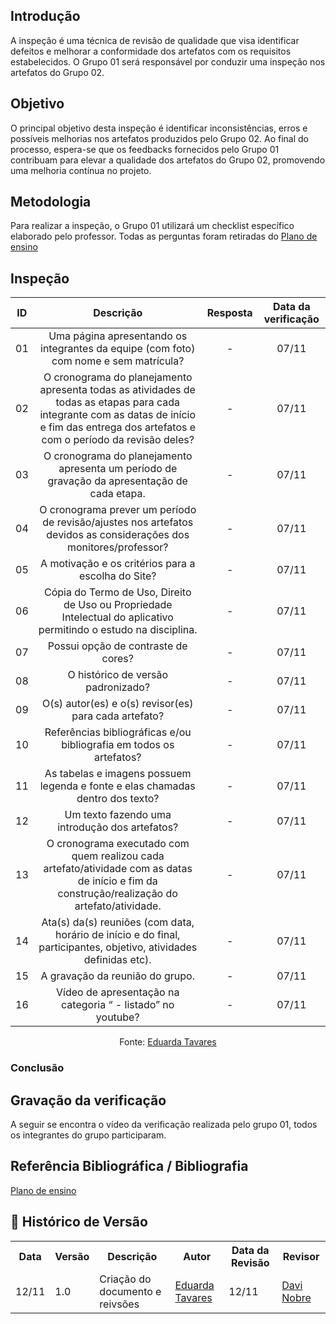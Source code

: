 ## Introdução 
A inspeção é uma técnica de revisão de qualidade que visa identificar defeitos e melhorar a conformidade dos artefatos com os requisitos estabelecidos. O Grupo 01 será responsável por conduzir uma inspeção nos artefatos do Grupo 02. 

## Objetivo
O principal objetivo desta inspeção é identificar inconsistências, erros e possíveis melhorias nos artefatos produzidos pelo Grupo 02. Ao final do processo, espera-se que os feedbacks fornecidos pelo Grupo 01 contribuam para elevar a qualidade dos artefatos do Grupo 02, promovendo uma melhoria contínua no projeto.

## Metodologia
Para realizar a inspeção, o Grupo 01 utilizará um checklist específico elaborado pelo professor. Todas as perguntas foram retiradas do  [Plano de ensino](https://aprender3.unb.br/pluginfile.php/2972367/mod_resource/content/52/Plano_de_Ensino%20RE%20022024%20Turma%2002%20v1.pdf)

## Inspeção

|  ID   |                                                                                          Descrição                                                                                          | Resposta | Data da verificação |
| :---: | :-----------------------------------------------------------------------------------------------------------------------------------------------------------------------------------------: | :------: | :-----------------: |
|  01   |                                                    Uma página apresentando os integrantes da equipe (com foto) com nome e sem matrícula?                                                    |    -     |        07/11        |
|  02   | O cronograma do planejamento apresenta todas as atividades de todas as etapas para cada integrante com as datas de início e fim das entrega dos artefatos e com o período da revisão deles? |    -     |        07/11        |
|  03   |                                                O cronograma do planejamento apresenta um período de gravação da apresentação de cada etapa.                                                 |    -     |        07/11        |
|  04   |                                      O cronograma prever um período de revisão/ajustes nos artefatos devidos as considerações dos monitores/professor?                                      |    -     |        07/11        |
|  05   |                                                                     A motivação e os critérios para a escolha do Site?                                                                      |    -     |        07/11        |
|  06   |                                      Cópia do Termo de Uso, Direito de Uso ou Propriedade Intelectual do aplicativo permitindo o estudo na disciplina.                                      |    -     |        07/11        |
|  07   |                                                                             Possui opção de contraste de cores?                                                                             |    -     |        07/11        |
|  08   |                                                                             O histórico de versão padronizado?                                                                              |    -     |        07/11        |
|  09   |                                                                    O(s) autor(es) e o(s) revisor(es) para cada artefato?                                                                    |    -     |        07/11        |
|  10   |                                                             Referências bibliográficas e/ou bibliografia em todos os artefatos?                                                             |    -     |        07/11        |
|  11   |                                                       As tabelas e imagens possuem legenda e fonte e elas chamadas dentro dos texto?                                                        |    -     |        07/11        |
|  12   |                                                                       Um texto fazendo uma introdução dos artefatos?                                                                        |    -     |        07/11        |
|  13   |                        O cronograma executado com quem realizou cada artefato/atividade com as datas de início e fim da construção/realização do artefato/atividade.                        |    -     |        07/11        |
|  14   |                                     Ata(s) da(s) reuniões (com data, horário de início e do final, participantes, objetivo, atividades definidas etc).                                      |    -     |        07/11        |
|  15   |                                                                               A gravação da reunião do grupo.                                                                               |    -     |        07/11        |
|  16   |                                                                Vídeo de apresentação na categoria “  - listado” no youtube?                                                                 |    -     |        07/11        |

<p align="center">Fonte: <a href="https://github.com/erteduarda">Eduarda Tavares</a></p> 

### Conclusão
<!-- A estrega está boa, mas foram encontrados alguns erros. Aqui vão algumas sugestões de melhoria:

- ID 04: Adicionar um período de revisão pós apresentação.
- ID 09: Adicionar os revisores em todos os artefatos.
- ID 11: Fazer a chamada das tabelas e figuras nos textos.
- ID 13: Adicionar o cronograma executado. -->

## Gravação da verificação
A seguir se encontra o vídeo da verificação realizada pelo grupo 01, todos os integrantes do grupo participaram.

<!-- <iframe width="560" height="315" src="https://www.youtube.com/embed/WqJllyL1EPY" frameborder="0" allow="accelerometer; autoplay; encrypted-media; gyroscope; picture-in-picture" allowfullscreen></iframe> -->

## Referência Bibliográfica / Bibliografia
[Plano de ensino](https://aprender3.unb.br/pluginfile.php/2972367/mod_resource/content/52/Plano_de_Ensino%20RE%20022024%20Turma%2002%20v1.pdf)

## :round_pushpin: Histórico de Versão 

<div align="center">
    <table>
        <tr>
            <th>Data</th>
            <th>Versão</th>
            <th>Descrição</th>
            <th>Autor</th>
            <th>Data da Revisão</th>
            <th>Revisor</th>
        </tr>
        <tr>
            <td>12/11</td>
            <td>1.0</td>
            <td>Criação do documento e reivsões</td>
            <td><a href="https://github.com/erteduarda">Eduarda Tavares</a></td>
            <td>12/11</td>
            <td><a href="https://github.com/Jagaima">Davi Nobre</a></td>
        </tr>
    </table>
</div>